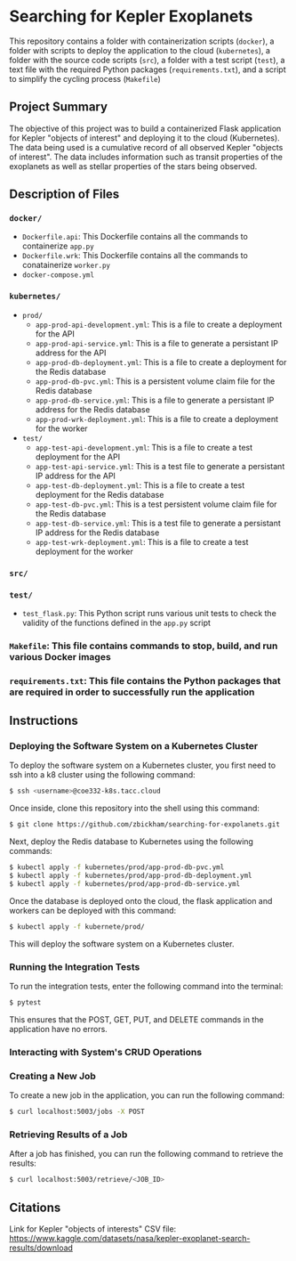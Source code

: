 # Searching for Kepler Exoplanets
This repository contains a folder with containerization scripts (`docker`), a folder with scripts to deploy the application to the cloud (`kubernetes`), a folder with the source code scripts (`src`), a folder with a test script (`test`), a text file with the required Python packages (`requirements.txt`), and a script to simplify the cycling process (`Makefile`)

## Project Summary
The objective of this project was to build a containerized Flask application for Kepler "objects of interest" and deploying it to the cloud (Kubernetes). The data being used is a cumulative record of all observed Kepler "objects of interest". The data includes information such as transit properties of the exoplanets as well as stellar properties of the stars being observed.

## Description of Files
### `docker/`
- `Dockerfile.api`: This Dockerfile contains all the commands to containerize `app.py`
- `Dockerfile.wrk`: This Dockerfile contains all the commands to conatainerize `worker.py`
- `docker-compose.yml`

### `kubernetes/`
- `prod/`
  - `app-prod-api-development.yml`: This is a file to create a deployment for the API
  - `app-prod-api-service.yml`: This is a file to generate a persistant IP address for the API
  - `app-prod-db-deployment.yml`: This is a file to create a deployment for the Redis database
  - `app-prod-db-pvc.yml`: This is a persistent volume claim file for the Redis database
  - `app-prod-db-service.yml`: This is a file to generate a persistant IP address for the Redis database
  - `app-prod-wrk-deployment.yml`: This is a file to create a deployment for the worker
- `test/`
  - `app-test-api-development.yml`: This is a file to create a test deployment for the API
  - `app-test-api-service.yml`: This is a test file to generate a persistant IP address for the API
  - `app-test-db-deployment.yml`: This is a file to create a test deployment for the Redis database
  - `app-test-db-pvc.yml`: This is a test persistent volume claim file for the Redis database
  - `app-test-db-service.yml`: This is a test file to generate a persistant IP address for the Redis database
  - `app-test-wrk-deployment.yml`: This is a file to create a test deployment for the worker

### `src/`

### `test/`
- `test_flask.py`: This Python script runs various unit tests to check the validity of the functions defined in the `app.py` script

### `Makefile`: This file contains commands to stop, build, and run various Docker images

### `requirements.txt`: This file contains the Python packages that are required in order to successfully run the application

## Instructions
### Deploying the Software System on a Kubernetes Cluster
To deploy the software system on a Kubernetes cluster, you first need to ssh into a k8 cluster using the following command:
```bash
$ ssh <username>@coe332-k8s.tacc.cloud
```
Once inside, clone this repository into the shell using this command:
```bash
$ git clone https://github.com/zbickham/searching-for-expolanets.git
```
Next, deploy the Redis database to Kubernetes using the following commands:
```bash
$ kubectl apply -f kubernetes/prod/app-prod-db-pvc.yml
$ kubectl apply -f kubernetes/prod/app-prod-db-deployment.yml
$ kubectl apply -f kubernetes/prod/app-prod-db-service.yml
```
Once the database is deployed onto the cloud, the flask application and workers can be deployed with this command:
```bash
$ kubectl apply -f kubernete/prod/
```
This will deploy the software system on a Kubernetes cluster.

### Running the Integration Tests
To run the integration tests, enter the following command into the terminal:
```bash
$ pytest
```
This ensures that the POST, GET, PUT, and DELETE commands in the application have no errors.

### Interacting with System's CRUD Operations


### Creating a New Job
To create a new job in the application, you can run the following command:
```bash
$ curl localhost:5003/jobs -X POST
```

### Retrieving Results of a Job
After a job has finished, you can run the following command to retrieve the results:
```bash
$ curl localhost:5003/retrieve/<JOB_ID>
```

## Citations
Link for Kepler "objects of interests" CSV file: https://www.kaggle.com/datasets/nasa/kepler-exoplanet-search-results/download
